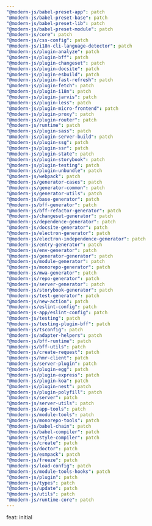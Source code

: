 ```yaml
---
"@modern-js/babel-preset-app": patch
"@modern-js/babel-preset-base": patch
"@modern-js/babel-preset-lib": patch
"@modern-js/babel-preset-module": patch
"@modern-js/core": patch
"@modern-js/css-config": patch
"@modern-js/i18n-cli-language-detector": patch
"@modern-js/plugin-analyze": patch
"@modern-js/plugin-bff": patch
"@modern-js/plugin-changeset": patch
"@modern-js/plugin-docsite": patch
"@modern-js/plugin-esbuild": patch
"@modern-js/plugin-fast-refresh": patch
"@modern-js/plugin-fetch": patch
"@modern-js/plugin-i18n": patch
"@modern-js/plugin-jarvis": patch
"@modern-js/plugin-less": patch
"@modern-js/plugin-micro-frontend": patch
"@modern-js/plugin-proxy": patch
"@modern-js/plugin-router": patch
"@modern-js/runtime": patch
"@modern-js/plugin-sass": patch
"@modern-js/plugin-server-build": patch
"@modern-js/plugin-ssg": patch
"@modern-js/plugin-ssr": patch
"@modern-js/plugin-state": patch
"@modern-js/plugin-storybook": patch
"@modern-js/plugin-testing": patch
"@modern-js/plugin-unbundle": patch
"@modern-js/webpack": patch
"@modern-js/generator-cases": patch
"@modern-js/generator-common": patch
"@modern-js/generator-utils": patch
"@modern-js/base-generator": patch
"@modern-js/bff-generator": patch
"@modern-js/bff-refactor-generator": patch
"@modern-js/changeset-generator": patch
"@modern-js/dependence-generator": patch
"@modern-js/docsite-generator": patch
"@modern-js/electron-generator": patch
"@modern-js/electron-independence-generator": patch
"@modern-js/entry-generator": patch
"@modern-js/env-generator": patch
"@modern-js/generator-generator": patch
"@modern-js/module-generator": patch
"@modern-js/monorepo-generator": patch
"@modern-js/mwa-generator": patch
"@modern-js/repo-generator": patch
"@modern-js/server-generator": patch
"@modern-js/storybook-generator": patch
"@modern-js/test-generator": patch
"@modern-js/new-action": patch
"@modern-js/eslint-config": patch
"@modern-js-app/eslint-config": patch
"@modern-js/testing": patch
"@modern-js/testing-plugin-bff": patch
"@modern-js/tsconfig": patch
"@modern-js/adapter-helpers": patch
"@modern-js/bff-runtime": patch
"@modern-js/bff-utils": patch
"@modern-js/create-request": patch
"@modern-js/hmr-client": patch
"@modern-js/server-plugin": patch
"@modern-js/plugin-egg": patch
"@modern-js/plugin-express": patch
"@modern-js/plugin-koa": patch
"@modern-js/plugin-nest": patch
"@modern-js/plugin-polyfill": patch
"@modern-js/server": patch
"@modern-js/server-utils": patch
"@modern-js/app-tools": patch
"@modern-js/module-tools": patch
"@modern-js/monorepo-tools": patch
"@modern-js/babel-chain": patch
"@modern-js/babel-compiler": patch
"@modern-js/style-compiler": patch
"@modern-js/create": patch
"@modern-js/doctor": patch
"@modern-js/esmpack": patch
"@modern-js/freeze": patch
"@modern-js/load-config": patch
"@modern-js/module-tools-hooks": patch
"@modern-js/plugin": patch
"@modern-js/types": patch
"@modern-js/update": patch
"@modern-js/utils": patch
"@modern-js/runtime-core": patch
---
```


feat: initial
